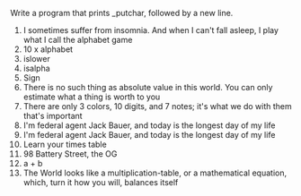 Write a program that prints _putchar, followed by a new line.
1. I sometimes suffer from insomnia. And when I can't fall asleep, I play what I call the alphabet game
2. 10 x alphabet
3. islower
4. isalpha
5. Sign
6. There is no such thing as absolute value in this world. You can only estimate what a thing is worth to you
7. There are only 3 colors, 10 digits, and 7 notes; it's what we do with them that's important
8. I'm federal agent Jack Bauer, and today is the longest day of my life
8. I'm federal agent Jack Bauer, and today is the longest day of my life
9. Learn your times table
11. 98 Battery Street, the OG
10. a + b
12. The World looks like a multiplication-table, or a mathematical equation, which, turn it how you will, balances itself
